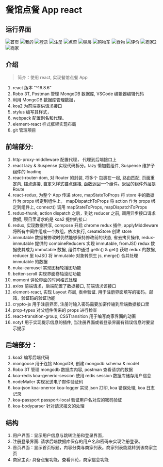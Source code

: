 # 餐馆点餐 App react

## 运行界面

![首页](https://i.loli.net/2019/07/04/5d1d4f015690842261.png)
![我的](https://i.loli.net/2019/07/04/5d1d4f141fb5d77037.png)
![登录](https://i.loli.net/2019/07/04/5d1d4e71ac17883368.png)
![注册](https://i.loli.net/2019/07/04/5d1d4f235b41891804.png)
![点菜](https://i.loli.net/2019/07/04/5d1d4e94a0aee27856.png)
![弹层](https://i.loli.net/2019/07/04/5d1d4e3cd2f7d33727.png)
![购物车](https://i.loli.net/2019/07/04/5d1d4eb13c15f42999.png)
![食物](https://i.loli.net/2019/07/04/5d1d4ef1a9ed494271.png)
![评价](https://i.loli.net/2019/07/04/5d1d4ec34a76c97586.png)
![商家2](https://i.loli.net/2019/07/04/5d1d5399df6c598562.png)
![商家](https://i.loli.net/2019/07/04/5d1d4ed3d288f28791.png)

## 介绍

> 简介：使用 react, 实现餐馆点餐 App

1. react 版本 "^16.8.6"
2. Robo 3T, Postman 管理 MongoDB 数据库, VSCode 编辑器编辑代码
3. 利用 MongoDB 数据库管理数据，
4. koa2 为前端提供请求接口
5. stylus 编写其样式，
6. webpack 配置别名和代理。
7. element-react 样式框架实现布局
8. git 管理项目

## 前端部分:
1. http-proxy-middleware 配置代理， 代理到后端接口上
2. react lazy & Suspense 实现代码拆分。lazy 懒加载组件, Suspense 维护子组件的 loading
3. react-router-dom, <BrowserRouter> 对 Router 的封装, <Switch> 将多个 <Route> 包裹在一起, <Route> 路由匹配, <Redirect> 页面重定向, <Link> 锚点连接, <NavLink> 自定义样式锚点连接, <withRouter> 函数返回一个组件。返回的组件外层是 Route
4. react-redux, <Provider> 为整个 App 传递 store, mapStateToProps 将 store 中的数据作为 props 绑定到组件上， mapDispatchToProps 将 action 作为 props 绑定到组件上, connect() 调用 mapStateToProps, mapDispatchToProps
5. redux-thunk, action dispatch 之后，到达 reducer 之前, 调用异步接口请求数据, 项目里请求的是 koa2 提供的接口
6. redux, 实现数据共享, compose 开启 chrome redux 插件, applyMiddleware 将所有中间件组成一个数组，依次执行, createStore 创建 store
7. immutable 数据被修改时仍然能够保持修改前的状态, 省去拷贝操作, redux-immutable 提供的 combineReducers 实现 immutable, fromJS() redux 数据使其成为 immutable 数据, 组件中通过 getIn() & get() 获取 redux 的数据, reducer 里 toJS() 将 immutable 对象转原生 js, merge() 合并处理 immutable 的数据
8. nuka-carousel 实现图标轮播图功能
9. better-scroll 实现界面卷轴滚动功能
10. moment 评论界面的时间格式处理
11. axios 前端请求，后端配置了数据接口, 前端请求该接口
12. element-react, 实现 Layout 布局, 表单验证. 用于注册界面填写的密码，邮箱，验证码的验证功能
13. crypto-js 用于注册界面, 注册时输入密码需要加密传输到后端数据接口里
14. prop-types 对父组件传来的 props 进行检查
15. react-transition-group, CSSTransition 用于编写商家界面的动画
16. notyf 用于实现提示信息的插件, 当注册界面或者登录界面有错误信息时要显示提示

## 后端部分：
1. koa2 编写后端代码
2. mongoose 用于连接 MongoDB, 创建 mongodb schema & model
3. Robo 3T 管理 mongodb 数据库内容, postman 查看请求的数据
4. koa-redis koa-generic-session 使用 redis session 数据库储存用户信息
5. nodeMailer 实现发送电子邮件验证码
6. koa-json koa-onerror koa-logger 实现 json 打印, koa 错误处理, koa 日志记录
7. koa-passport passport-local 验证用户名对应的密码验证
8. koa-bodyparser 针对请求报文的处理

## 结构

1. 用户界面：显示用户信息与跳转注册和登录界面，
2. 注册登录界面: 请求后端数据库保存的用户名和密码来实现注册登录。
3. 首页界面：显示首页标题，内容分类与商家列表。商家列表能跳转到该商家主页
4. 商家主页: 具备点餐功能，查看评论，商家信息功能
